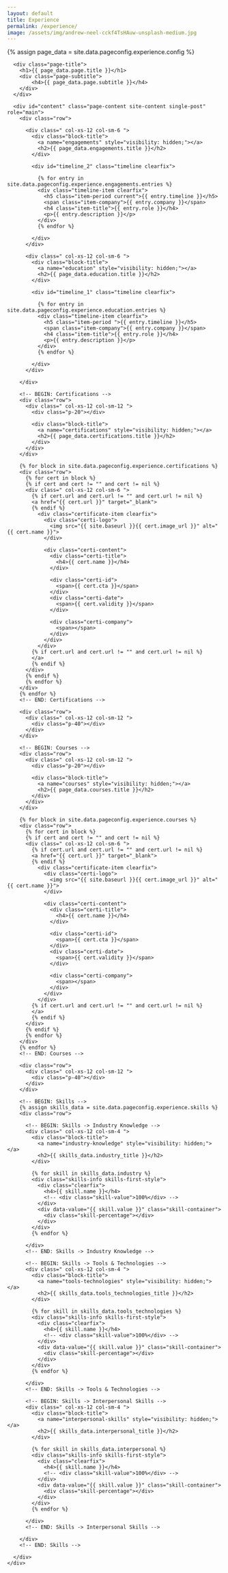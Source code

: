 ```yaml
---
layout: default
title: Experience
permalink: /experience/
image: /assets/img/andrew-neel-cckf4TsHAuw-unsplash-medium.jpg
---
```

{% assign page_data = site.data.pageconfig.experience.config %}
<div id="main" class="site-main">
  <div id="main-content" class="single-page-content">
    <div id="primary" class="content-area">

      <div class="page-title">
        <h1>{{ page_data.page.title }}</h1>
        <div class="page-subtitle">
            <h4>{{ page_data.page.subtitle }}</h4>
        </div>
      </div>

      <div id="content" class="page-content site-content single-post" role="main">
        <div class="row">

          <div class=" col-xs-12 col-sm-6 ">
            <div class="block-title">
              <a name="engagements" style="visibility: hidden;"></a>
              <h2>{{ page_data.engagements.title }}</h2>
            </div>

            <div id="timeline_2" class="timeline clearfix">
              
              {% for entry in site.data.pageconfig.experience.engagements.entries %}
              <div class="timeline-item clearfix">
                <h5 class="item-period current">{{ entry.timeline }}</h5>
                <span class="item-company">{{ entry.company }}</span>
                <h4 class="item-title">{{ entry.role }}</h4>
                <p>{{ entry.description }}</p>
              </div>
              {% endfor %}
              
            </div>
          </div>

          <div class=" col-xs-12 col-sm-6 ">
            <div class="block-title">
              <a name="education" style="visibility: hidden;"></a>
              <h2>{{ page_data.education.title }}</h2>
            </div>

            <div id="timeline_1" class="timeline clearfix">
              
              {% for entry in site.data.pageconfig.experience.education.entries %}
              <div class="timeline-item clearfix">
                <h5 class="item-period ">{{ entry.timeline }}</h5>
                <span class="item-company">{{ entry.company }}</span>
                <h4 class="item-title">{{ entry.role }}</h4>
                <p>{{ entry.description }}</p>
              </div>
              {% endfor %}
              
            </div>
          </div>

        </div>

        <!-- BEGIN: Certifications -->
        <div class="row">
          <div class=" col-xs-12 col-sm-12 ">
            <div class="p-20"></div>

            <div class="block-title">
              <a name="certifications" style="visibility: hidden;"></a>
              <h2>{{ page_data.certifications.title }}</h2>
            </div>
          </div>
        </div>

        {% for block in site.data.pageconfig.experience.certifications %}
        <div class="row">
          {% for cert in block %}
          {% if cert and cert != "" and cert != nil %}
          <div class=" col-xs-12 col-sm-6 ">
            {% if cert.url and cert.url != "" and cert.url != nil %}
            <a href="{{ cert.url }}" target="_blank">
            {% endif %}
              <div class="certificate-item clearfix">
                <div class="certi-logo">
                  <img src="{{ site.baseurl }}{{ cert.image_url }}" alt="{{ cert.name }}">
                </div>

                <div class="certi-content">
                  <div class="certi-title">
                    <h4>{{ cert.name }}</h4>
                  </div>

                  <div class="certi-id">
                    <span>{{ cert.cta }}</span>
                  </div>
                  <div class="certi-date">
                    <span>{{ cert.validity }}</span>
                  </div>

                  <div class="certi-company">
                    <span></span>
                  </div>
                </div>
              </div>
            {% if cert.url and cert.url != "" and cert.url != nil %}
            </a>
            {% endif %}
          </div>
          {% endif %}
          {% endfor %}
        </div>
        {% endfor %}
        <!-- END: Certifications -->

        <div class="row">
          <div class=" col-xs-12 col-sm-12 ">
            <div class="p-40"></div>
          </div>
        </div>
        
        <!-- BEGIN: Courses -->
        <div class="row">
          <div class=" col-xs-12 col-sm-12 ">
            <div class="p-20"></div>

            <div class="block-title">
              <a name="courses" style="visibility: hidden;"></a>
              <h2>{{ page_data.courses.title }}</h2>
            </div>
          </div>
        </div>

        {% for block in site.data.pageconfig.experience.courses %}
        <div class="row">
          {% for cert in block %}
          {% if cert and cert != "" and cert != nil %}
          <div class=" col-xs-12 col-sm-6 ">
            {% if cert.url and cert.url != "" and cert.url != nil %}
            <a href="{{ cert.url }}" target="_blank">
            {% endif %}
              <div class="certificate-item clearfix">
                <div class="certi-logo">
                  <img src="{{ site.baseurl }}{{ cert.image_url }}" alt="{{ cert.name }}">
                </div>

                <div class="certi-content">
                  <div class="certi-title">
                    <h4>{{ cert.name }}</h4>
                  </div>

                  <div class="certi-id">
                    <span>{{ cert.cta }}</span>
                  </div>
                  <div class="certi-date">
                    <span>{{ cert.validity }}</span>
                  </div>

                  <div class="certi-company">
                    <span></span>
                  </div>
                </div>
              </div>
            {% if cert.url and cert.url != "" and cert.url != nil %}
            </a>
            {% endif %}
          </div>
          {% endif %}
          {% endfor %}
        </div>
        {% endfor %}
        <!-- END: Courses -->

        <div class="row">
          <div class=" col-xs-12 col-sm-12 ">
            <div class="p-40"></div>
          </div>
        </div>

        <!-- BEGIN: Skills -->
        {% assign skills_data = site.data.pageconfig.experience.skills %}
        <div class="row">
          
          <!-- BEGIN: Skills -> Industry Knowledge -->
          <div class=" col-xs-12 col-sm-4 ">
            <div class="block-title">
              <a name="industry-knowledge" style="visibility: hidden;"></a>
              <h2>{{ skills_data.industry_title }}</h2>
            </div>

            {% for skill in skills_data.industry %}
            <div class="skills-info skills-first-style">
              <div class="clearfix">
                <h4>{{ skill.name }}</h4>
                <!-- <div class="skill-value">100%</div> -->
              </div>
              <div data-value="{{ skill.value }}" class="skill-container">
                <div class="skill-percentage"></div>
              </div>
            </div>
            {% endfor %}

          </div>
          <!-- END: Skills -> Industry Knowledge -->

          <!-- BEGIN: Skills -> Tools & Technologies -->
          <div class=" col-xs-12 col-sm-4 ">
            <div class="block-title">
              <a name="tools-technologies" style="visibility: hidden;"></a>
              <h2>{{ skills_data.tools_technologies_title }}</h2>
            </div>

            {% for skill in skills_data.tools_technologies %}
            <div class="skills-info skills-first-style">
              <div class="clearfix">
                <h4>{{ skill.name }}</h4>
                <!-- <div class="skill-value">100%</div> -->
              </div>
              <div data-value="{{ skill.value }}" class="skill-container">
                <div class="skill-percentage"></div>
              </div>
            </div>
            {% endfor %}

          </div>
          <!-- END: Skills -> Tools & Technologies -->

          <!-- BEGIN: Skills -> Interpersonal Skills -->
          <div class=" col-xs-12 col-sm-4 ">
            <div class="block-title">
              <a name="interpersonal-skills" style="visibility: hidden;"></a>
              <h2>{{ skills_data.interpersonal_title }}</h2>
            </div>

            {% for skill in skills_data.interpersonal %}
            <div class="skills-info skills-first-style">
              <div class="clearfix">
                <h4>{{ skill.name }}</h4>
                <!-- <div class="skill-value">100%</div> -->
              </div>
              <div data-value="{{ skill.value }}" class="skill-container">
                <div class="skill-percentage"></div>
              </div>
            </div>
            {% endfor %}

          </div>
          <!-- END: Skills -> Interpersonal Skills -->

        </div>
        <!-- END: Skills -->

      </div>
    </div>
  </div>
</div>